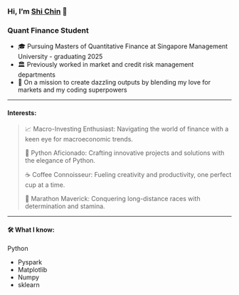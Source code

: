 ### Hi, I’m [Shi Chin][LinkedIn] 👋 
### Quant Finance Student
- 🎓 Pursuing Masters of Quantitative Finance at Singapore Management University - graduating 2025
- 🏛️ Previously worked in market and credit risk management departments 
- 🌟 On a mission to create dazzling outputs by blending my love for markets and my coding superpowers
<hr>

#### Interests:
> 📈 Macro-Investing Enthusiast: Navigating the world of finance with a keen eye for macroeconomic trends.
> 
> 🐍 Python Aficionado: Crafting innovative projects and solutions with the elegance of Python.
> 
> ☕ Coffee Connoisseur: Fueling creativity and productivity, one perfect cup at a time.
> 
> 🏃 Marathon Maverick: Conquering long-distance races with determination and stamina.

<hr>

#### 🛠️ What I know:
Python
- Pyspark
- Matplotlib
- Numpy
- sklearn

<!---
sckwek/sckwek is a ✨ special ✨ repository because its `README.md` (this file) appears on your GitHub profile.
You can click the Preview link to take a look at your changes.
--->
[linkedin]: https://www.linkedin.com/in/shichinkwek/
